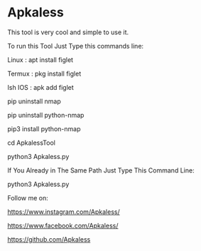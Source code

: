 # Apkaless

This tool is very cool and simple to use it.

To run this Tool Just Type this commands line:

Linux : apt install figlet

Termux : pkg install figlet

Ish IOS : apk add figlet

pip uninstall nmap

pip uninstall python-nmap

pip3 install python-nmap

cd ApkalessTool

python3 Apkaless.py

If You Already in The Same Path Just Type This Command Line:

python3 Apkaless.py

Follow me on:

https://www.instagram.com/Apkaless/

https://www.facebook.com/Apkaless/

https://github.com/Apkaless


